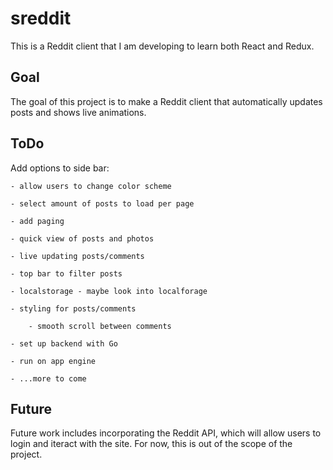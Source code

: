 # sreddit
This is a Reddit client that I am developing to learn both React and Redux.


## Goal
The goal of this project is to make a Reddit client that automatically updates posts and shows live animations.


## ToDo
Add options to side bar:

    - allow users to change color scheme
    
    - select amount of posts to load per page
    
    - add paging
    
    - quick view of posts and photos
    
    - live updating posts/comments
    
    - top bar to filter posts
    
    - localstorage - maybe look into localforage
    
    - styling for posts/comments
    
        - smooth scroll between comments
        
    - set up backend with Go
    
    - run on app engine
    
    - ...more to come

## Future
Future work includes incorporating the Reddit API, which will allow users to login and iteract with the site. For now, this is out of the scope of the project.